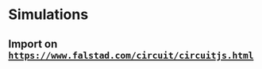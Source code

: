 # Simulations

## Import on [`https://www.falstad.com/circuit/circuitjs.html`](https://www.falstad.com/circuit/circuitjs.html)
